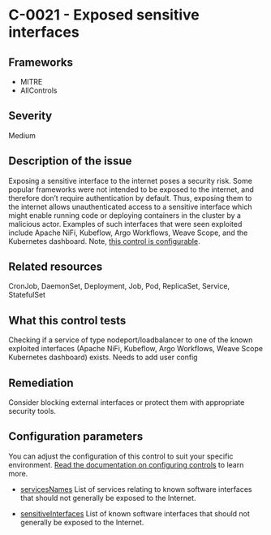 # C-0021 - Exposed sensitive interfaces

## Frameworks
* MITRE
* AllControls
 
## Severity
Medium

## Description of the issue
Exposing a sensitive interface to the internet poses a security risk. Some popular frameworks were not intended to be exposed to the internet, and therefore don’t require authentication by default. Thus, exposing them to the internet allows unauthenticated access to a sensitive interface which might enable running code or deploying containers in the cluster by a malicious actor. Examples of such interfaces that were seen exploited include Apache NiFi, Kubeflow, Argo Workflows, Weave Scope, and the Kubernetes dashboard. Note, [this control is configurable](#configuration-parameters).
 
## Related resources
CronJob, DaemonSet, Deployment, Job, Pod, ReplicaSet, Service, StatefulSet
 
## What this control tests 
Checking if a service of type nodeport/loadbalancer to one of the known exploited interfaces (Apache NiFi, Kubeflow, Argo Workflows, Weave Scope Kubernetes dashboard) exists. Needs to add user config
 
## Remediation
Consider blocking external interfaces or protect them with appropriate security tools.
 
## Configuration parameters 
 You can adjust the configuration of this control to suit your specific environment. [Read the documentation on configuring controls](../frameworks-and-controls/configuring-controls.md) to learn more.
 
* [servicesNames](../frameworks-and-controls/configuring-controls.md#servicesnames)
List of services relating to known software interfaces that should not generally be exposed to the Internet.
 
* [sensitiveInterfaces](../frameworks-and-controls/configuring-controls.md#sensitiveinterfaces)
List of known software interfaces that should not generally be exposed to the Internet.
 
